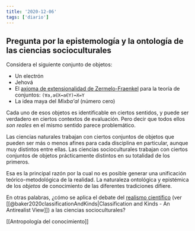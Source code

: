 ```yaml
---
title: '2020-12-06'
tags: ['diario']
---
```


## Pregunta por la epistemología y la ontología de las ciencias socioculturales

Considera el siguiente conjunto de objetos:

- Un electrón
- Jehová
- El [axioma de extensionalidad de Zermelo-Fraenkel](https://es.wikipedia.org/wiki/Axiomas_de_Zermelo-Fraenkel#El_axioma_de_extensionalidad) para la teoría de conjuntos: `(∀a,a∈X↔a∈Y)↔X=Y`
- La idea maya del *Mixba'al* (número cero)

Cada uno de esos objetos es identificable en ciertos sentidos, y puede ser verdadero en ciertos contextos de evaluación. Pero decir que todos ellos *son reales* en el mismo sentido parece problemático.

Las ciencias naturales trabajan con ciertos conjuntos de objetos que pueden ser más o menos afines para cada disciplina en particular, aunque muy distintos entre ellas. Las ciencias socioculturales trabajan con ciertos conjuntos de objetos prácticamente distintos en su totalidad de los primeros.

Esa es la principal razón por la cual no es posible generar una unificación teórico-metodológica de la realidad. La naturaleza ontológica y epistémica de los *objetos* de conocimiento de las diferentes tradiciones difiere.

En otras palabras, ¿cómo se aplica el debate del [realismo científico](https://plato.stanford.edu/entries/scientific-realism/) (ver [[@baker2020classificationAndKinds|Classification and Kinds - An Antirealist View]]) a las ciencias socioculturales?

[[Antropología del conocimiento]]
